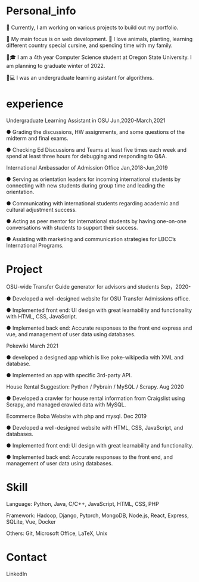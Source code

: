 # Personal_info


🔨 Currently, I am working on various projects to build out my portfolio.

📝 My main focus is on web development.
🐶 I love animals, planting, learning different country special cursine, and spending time with my family.

:woman:🎓 I am a 4th year Computer Science student at Oregon State University. I am planning to graduate winter of 2022.

:woman:💻 I was an undergraduate learning asistant for algorithms.



# experience
Undergraduate Learning Assistant in OSU                                    Jun,2020-March,2021

 ● Grading the discussions, HW assignments, and some questions of the midterm and final exams. 
 
 ● Checking Ed Discussions and Teams at least five times each week and spend at least three hours for debugging and responding to Q&A.

International Ambassador of Admission Office                                Jan,2018-Jun,2019

 ● Serving as orientation leaders for incoming international students by connecting with new students during group time and leading the orientation.
 
 ● Communicating with international students regarding academic and cultural adjustment success.
 
 ● Acting as peer mentor for international students by having one-on-one conversations with students to support their success.
 
 ● Assisting with marketing and communication strategies for LBCC’s International Programs.
 
 

# Project


OSU-wide Transfer Guide generator for advisors and students     Sep，2020-

● Developed a well-designed website for OSU Transfer Admissions office.

● Implemented front end: UI design with great learnability and functionality with HTML, CSS, JavaScript.

● Implemented back end: Accurate responses to the front end express and vue, and management of user data using databases.




Pokewiki                    March 2021

● developed a designed app which is like poke-wikipedia with XML and database.

● Implemented an app with specific 3rd-party API.
 


House Rental Suggestion: Python / Pybrain / MySQL / Scrapy.   Aug 2020

● Developed a crawler for house rental information from Craigslist using Scrapy, and managed crawled data with MySQL.



Ecommerce Boba Website with php and mysql.        Dec 2019

● Developed a well-designed website with HTML, CSS, JavaScript, and databases.

● Implemented front end: UI design with great learnability and functionality.

● Implemented back end: Accurate responses to the front end, and management of user data using databases.




# Skill
Language: Python, Java, C/C++, JavaScript, HTML, CSS, PHP 

Framework: Hadoop, Django, Pytorch, MongoDB, Node.js, React, Express, SQLite, Vue, Docker 

Others: Git, Microsoft Office, LaTeX, Unix


# Contact
LinkedIn
